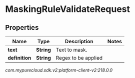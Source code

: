 # MaskingRuleValidateRequest


## Properties

| Name | Type | Description | Notes |
| ------------ | ------------- | ------------- | ------------- |
| **text** | **String** | Text to mask. |  |
| **definition** | **String** | Regex to be applied |  |




_com.mypurecloud.sdk.v2:platform-client-v2:218.0.0_
